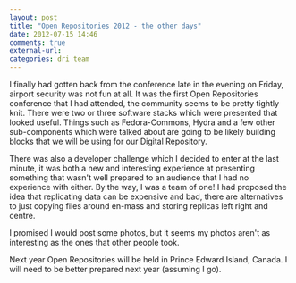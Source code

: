 ```yaml
---
layout: post
title: "Open Repositories 2012 - the other days"
date: 2012-07-15 14:46
comments: true
external-url: 
categories: dri team
---
```


I finally had gotten back from the conference late in the evening on
Friday, airport security was not fun at all. It was the first Open
Repositories conference that I had attended, the community seems to be
pretty tightly knit. There were two or three software stacks which
were presented that looked useful.  Things such as Fedora-Commons,
Hydra and a few other sub-components which were talked about are going
to be likely building blocks that we will be using for our Digital
Repository.

There was also a developer challenge which I decided to enter at the
last minute, it was both a new and interesting experience at
presenting something that wasn't well prepared to an audience that I
had no experience with either. By the way, I was a team of one! I had
proposed the idea that replicating data can be expensive and bad,
there are alternatives to just copying files around en-mass and
storing replicas left right and centre.

I promised I would post some photos, but it seems my photos aren't as
interesting as the ones that other people took.

Next year Open Repositories will be held in Prince Edward Island,
Canada. I will need to be better prepared next year (assuming I go).
